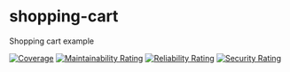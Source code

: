 # shopping-cart
Shopping cart example

[![Coverage](https://sonarcloud.io/api/project_badges/measure?project=shopping-cart&metric=coverage)](https://sonarcloud.io/dashboard?id=shopping-cart)
[![Maintainability Rating](https://sonarcloud.io/api/project_badges/measure?project=shopping-cart&metric=sqale_rating)](https://sonarcloud.io/dashboard?id=shopping-cart)
[![Reliability Rating](https://sonarcloud.io/api/project_badges/measure?project=shopping-cart&metric=reliability_rating)](https://sonarcloud.io/dashboard?id=shopping-cart)
[![Security Rating](https://sonarcloud.io/api/project_badges/measure?project=shopping-cart&metric=security_rating)](https://sonarcloud.io/dashboard?id=shopping-cart)
